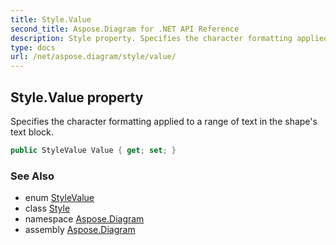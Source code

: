 ```yaml
---
title: Style.Value
second_title: Aspose.Diagram for .NET API Reference
description: Style property. Specifies the character formatting applied to a range of text in the shapes text block
type: docs
url: /net/aspose.diagram/style/value/
---
```

## Style.Value property

Specifies the character formatting applied to a range of text in the shape's text block.

```csharp
public StyleValue Value { get; set; }
```

### See Also

* enum [StyleValue](../../stylevalue/)
* class [Style](../)
* namespace [Aspose.Diagram](../../style/)
* assembly [Aspose.Diagram](../../../)


